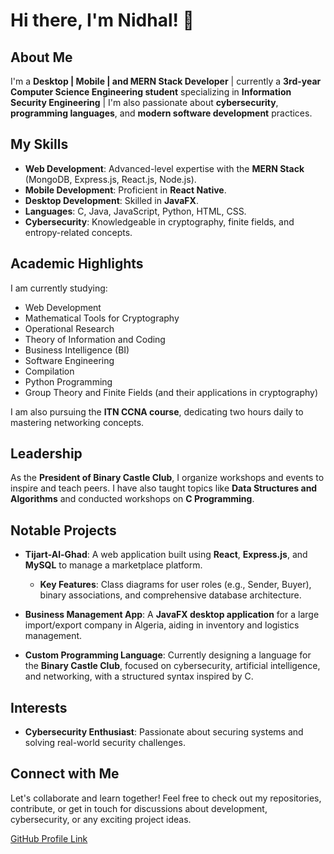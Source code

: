 # Hi there, I'm Nidhal! 👋

## About Me
I'm a **Desktop | Mobile | and MERN Stack Developer** | currently a **3rd-year Computer Science Engineering student** specializing in **Information Security Engineering** |  I'm also passionate about **cybersecurity**, **programming languages**, and **modern software development** practices.  

## My Skills
- **Web Development**: Advanced-level expertise with the **MERN Stack** (MongoDB, Express.js, React.js, Node.js).
- **Mobile Development**: Proficient in **React Native**.
- **Desktop Development**: Skilled in **JavaFX**.
- **Languages**: C, Java, JavaScript, Python, HTML, CSS.
- **Cybersecurity**: Knowledgeable in cryptography, finite fields, and entropy-related concepts.

## Academic Highlights
I am currently studying:
- Web Development
- Mathematical Tools for Cryptography
- Operational Research
- Theory of Information and Coding
- Business Intelligence (BI)
- Software Engineering
- Compilation
- Python Programming
- Group Theory and Finite Fields (and their applications in cryptography)

I am also pursuing the **ITN CCNA course**, dedicating two hours daily to mastering networking concepts.

## Leadership
As the **President of Binary Castle Club**, I organize workshops and events to inspire and teach peers. I have also taught topics like **Data Structures and Algorithms** and conducted workshops on **C Programming**.

## Notable Projects
- **Tijart-Al-Ghad**: A web application built using **React**, **Express.js**, and **MySQL** to manage a marketplace platform.
  - **Key Features**: Class diagrams for user roles (e.g., Sender, Buyer), binary associations, and comprehensive database architecture.
  
- **Business Management App**: A **JavaFX desktop application** for a large import/export company in Algeria, aiding in inventory and logistics management.

- **Custom Programming Language**: Currently designing a language for the **Binary Castle Club**, focused on cybersecurity, artificial intelligence, and networking, with a structured syntax inspired by C.

## Interests
- **Cybersecurity Enthusiast**: Passionate about securing systems and solving real-world security challenges.




## Connect with Me
Let's collaborate and learn together! Feel free to check out my repositories, contribute, or get in touch for discussions about development, cybersecurity, or any exciting project ideas.

[GitHub Profile Link](https://github.com/NIDHAL198/NIDHAL198)

